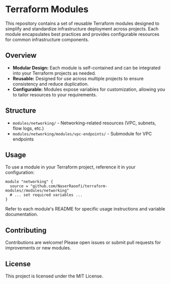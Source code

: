 # Terraform Modules

This repository contains a set of reusable Terraform modules designed to simplify and standardize infrastructure deployment across projects. Each module encapsulates best practices and provides configurable resources for common infrastructure components.

## Overview

- **Modular Design:** Each module is self-contained and can be integrated into your Terraform projects as needed.
- **Reusable:** Designed for use across multiple projects to ensure consistency and reduce duplication.
- **Configurable:** Modules expose variables for customization, allowing you to tailor resources to your requirements.

## Structure

- `modules/networking/` - Networking-related resources (VPC, subnets, flow logs, etc.)
- `modules/networking/modules/vpc-endpoints/` - Submodule for VPC endpoints

## Usage

To use a module in your Terraform project, reference it in your configuration:

```hcl
module "networking" {
  source = "github.com/NaserRaoofi/terraform-modules//modules/networking"
  # ... set required variables ...
}
```

Refer to each module's README for specific usage instructions and variable documentation.

## Contributing

Contributions are welcome! Please open issues or submit pull requests for improvements or new modules.

## License

This project is licensed under the MIT License.
